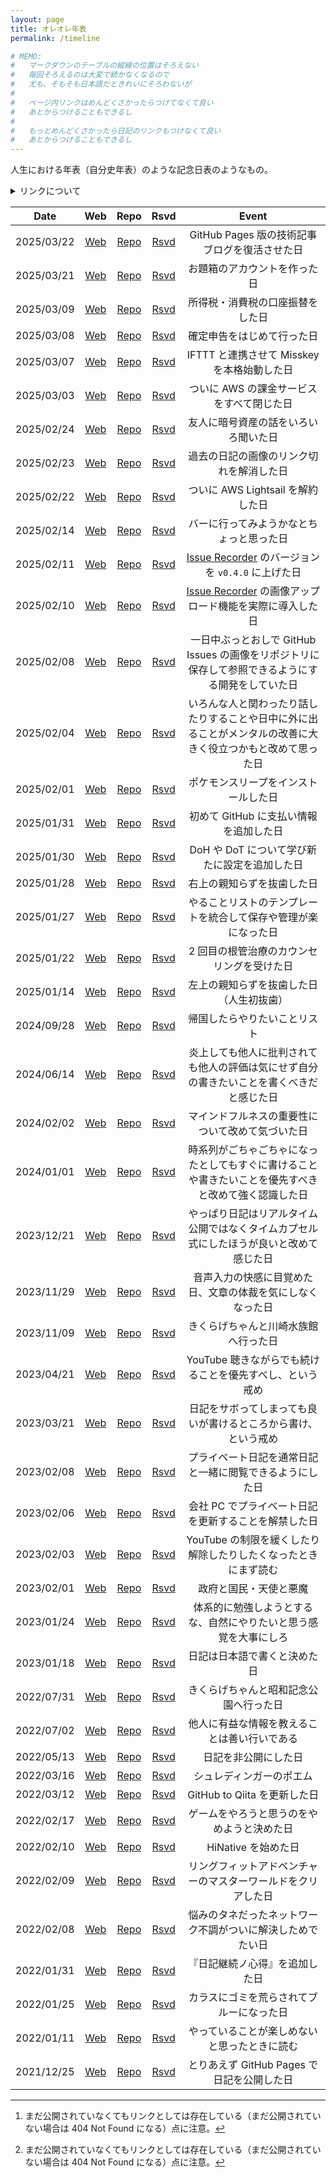 ```yaml
---
layout: page
title: オレオレ年表
permalink: /timeline

# MEMO:
#   マークダウンのテーブルの縦線の位置はそろえない
#   毎回そろえるのは大変で続かなくなるので
#   尤も、そもそも日本語だときれいにそろわないが
#
#   ページ内リンクはめんどくさかったらつけてなくて良い
#   あとからつけることもできるし
#
#   もっとめんどくさかったら日記のリンクもつけなくて良い
#   あとからつけることもできるし
---
```


人生における年表（自分史年表）のような記念日表のようなもの。

<details>
<summary>リンクについて</summary>

| 分類 | 説明 |
| :---: | --- |
| Web | ウェブ版（[Noraworld Diary](https://noraworld.github.io/diary/)）でアクセス可能なリンク[^404-not-found] |
| Repo | リポジトリ版（[noraworld/diary](https://github.com/noraworld/diary)）でアクセス可能なリンク[^404-not-found] |
| Rsvd | まだ公開されていない日記のリンク（筆者専用） |

[^404-not-found]: まだ公開されていなくてもリンクとしては存在している（まだ公開されていない場合は 404 Not Found になる）点に注意。
</details>

| Date | Web | Repo | Rsvd | Event |
| :---: | :---: | :---: | :---: | :---: |
| 2025/03/22 | [Web](https://noraworld.github.io/diary/2025/03/22) | [Repo](https://github.com/noraworld/diary/blob/main/_posts/2025/02/2025-03-22-.md) | [Rsvd](https://github.com/noraworld/reserved-diary/blob/main/_posts/2025/02/2025-03-22-.md) | GitHub Pages 版の技術記事ブログを復活させた日 |
| 2025/03/21 | [Web](https://noraworld.github.io/diary/2025/03/21) | [Repo](https://github.com/noraworld/diary/blob/main/_posts/2025/02/2025-03-21-.md) | [Rsvd](https://github.com/noraworld/reserved-diary/blob/main/_posts/2025/02/2025-03-21-.md) | お題箱のアカウントを作った日 |
| 2025/03/09 | [Web](https://noraworld.github.io/diary/2025/03/09) | [Repo](https://github.com/noraworld/diary/blob/main/_posts/2025/02/2025-03-09-.md) | [Rsvd](https://github.com/noraworld/reserved-diary/blob/main/_posts/2025/02/2025-03-09-.md) | 所得税・消費税の口座振替をした日 |
| 2025/03/08 | [Web](https://noraworld.github.io/diary/2025/03/08) | [Repo](https://github.com/noraworld/diary/blob/main/_posts/2025/02/2025-03-08-.md) | [Rsvd](https://github.com/noraworld/reserved-diary/blob/main/_posts/2025/02/2025-03-08-.md) | 確定申告をはじめて行った日 |
| 2025/03/07 | [Web](https://noraworld.github.io/diary/2025/03/07) | [Repo](https://github.com/noraworld/diary/blob/main/_posts/2025/02/2025-03-07-.md) | [Rsvd](https://github.com/noraworld/reserved-diary/blob/main/_posts/2025/02/2025-03-07-.md) | IFTTT と連携させて Misskey を本格始動した日 |
| 2025/03/03 | [Web](https://noraworld.github.io/diary/2025/03/03) | [Repo](https://github.com/noraworld/diary/blob/main/_posts/2025/02/2025-03-03-.md) | [Rsvd](https://github.com/noraworld/reserved-diary/blob/main/_posts/2025/02/2025-03-03-.md) | ついに AWS の課金サービスをすべて閉じた日 |
| 2025/02/24 | [Web](https://noraworld.github.io/diary/2025/02/24) | [Repo](https://github.com/noraworld/diary/blob/main/_posts/2025/02/2025-02-24-.md) | [Rsvd](https://github.com/noraworld/reserved-diary/blob/main/_posts/2025/02/2025-02-24-.md) | 友人に暗号資産の話をいろいろ聞いた日 |
| 2025/02/23 | [Web](https://noraworld.github.io/diary/2025/02/23) | [Repo](https://github.com/noraworld/diary/blob/main/_posts/2025/02/2025-02-23-.md) | [Rsvd](https://github.com/noraworld/reserved-diary/blob/main/_posts/2025/02/2025-02-23-.md) | 過去の日記の画像のリンク切れを解消した日 |
| 2025/02/22 | [Web](https://noraworld.github.io/diary/2025/02/22) | [Repo](https://github.com/noraworld/diary/blob/main/_posts/2025/02/2025-02-22-.md) | [Rsvd](https://github.com/noraworld/reserved-diary/blob/main/_posts/2025/02/2025-02-22-.md) | ついに AWS Lightsail を解約した日 |
| 2025/02/14 | [Web](https://noraworld.github.io/diary/2025/02/14) | [Repo](https://github.com/noraworld/diary/blob/main/_posts/2025/02/2025-02-14-.md) | [Rsvd](https://github.com/noraworld/reserved-diary/blob/main/_posts/2025/02/2025-02-14-.md) | バーに行ってみようかなとちょっと思った日 |
| 2025/02/11 | [Web](https://noraworld.github.io/diary/2025/02/11) | [Repo](https://github.com/noraworld/diary/blob/main/_posts/2025/02/2025-02-11-.md) | [Rsvd](https://github.com/noraworld/reserved-diary/blob/main/_posts/2025/02/2025-02-11-.md) | [Issue Recorder](https://github.com/noraworld/issue-recorder) のバージョンを `v0.4.0` に上げた日 |
| 2025/02/10 | [Web](https://noraworld.github.io/diary/2025/02/10) | [Repo](https://github.com/noraworld/diary/blob/main/_posts/2025/02/2025-02-10-.md) | [Rsvd](https://github.com/noraworld/reserved-diary/blob/main/_posts/2025/02/2025-02-10-.md) | [Issue Recorder](https://github.com/noraworld/issue-recorder) の画像アップロード機能を実際に導入した日 |
| 2025/02/08 | [Web](https://noraworld.github.io/diary/2025/02/08) | [Repo](https://github.com/noraworld/diary/blob/main/_posts/2025/02/2025-02-08-.md) | [Rsvd](https://github.com/noraworld/reserved-diary/blob/main/_posts/2025/02/2025-02-08-.md) | 一日中ぶっとおしで GitHub Issues の画像をリポジトリに保存して参照できるようにする開発をしていた日 |
| 2025/02/04 | [Web](https://noraworld.github.io/diary/2025/02/04) | [Repo](https://github.com/noraworld/diary/blob/main/_posts/2025/02/2025-02-04-.md) | [Rsvd](https://github.com/noraworld/reserved-diary/blob/main/_posts/2025/02/2025-02-04-.md) | いろんな人と関わったり話したりすることや日中に外に出ることがメンタルの改善に大きく役立つかもと改めて思った日 |
| 2025/02/01 | [Web](https://noraworld.github.io/diary/2025/02/01) | [Repo](https://github.com/noraworld/diary/blob/main/_posts/2025/02/2025-02-01-.md) | [Rsvd](https://github.com/noraworld/reserved-diary/blob/main/_posts/2025/02/2025-02-01-.md) | ポケモンスリープをインストールした日 |
| 2025/01/31 | [Web](https://noraworld.github.io/diary/2025/01/31) | [Repo](https://github.com/noraworld/diary/blob/main/_posts/2025/01/2025-01-31-.md) | [Rsvd](https://github.com/noraworld/reserved-diary/blob/main/_posts/2025/01/2025-01-31-.md) | 初めて GitHub に支払い情報を追加した日 |
| 2025/01/30 | [Web](https://noraworld.github.io/diary/2025/01/30) | [Repo](https://github.com/noraworld/diary/blob/main/_posts/2025/01/2025-01-30-.md) | [Rsvd](https://github.com/noraworld/reserved-diary/blob/main/_posts/2025/01/2025-01-30-.md) | DoH や DoT について学び新たに設定を追加した日 |
| 2025/01/28 | [Web](https://noraworld.github.io/diary/2025/01/28) | [Repo](https://github.com/noraworld/diary/blob/main/_posts/2025/01/2025-01-28-.md) | [Rsvd](https://github.com/noraworld/reserved-diary/blob/main/_posts/2025/01/2025-01-28-.md) | 右上の親知らずを抜歯した日 |
| 2025/01/27 | [Web](https://noraworld.github.io/diary/2025/01/27) | [Repo](https://github.com/noraworld/diary/blob/main/_posts/2025/01/2025-01-27-.md) | [Rsvd](https://github.com/noraworld/reserved-diary/blob/main/_posts/2025/01/2025-01-27-.md) | やることリストのテンプレートを統合して保存や管理が楽になった日 |
| 2025/01/22 | [Web](https://noraworld.github.io/diary/2025/01/22) | [Repo](https://github.com/noraworld/diary/blob/main/_posts/2025/01/2025-01-22-.md) | [Rsvd](https://github.com/noraworld/reserved-diary/blob/main/_posts/2025/01/2025-01-22-.md) | 2 回目の根管治療のカウンセリングを受けた日 |
| 2025/01/14 | [Web](https://noraworld.github.io/diary/2025/01/14) | [Repo](https://github.com/noraworld/diary/blob/main/_posts/2025/01/2025-01-14-.md) | [Rsvd](https://github.com/noraworld/reserved-diary/blob/main/_posts/2025/01/2025-01-14-.md) | 左上の親知らずを抜歯した日（人生初抜歯） |
| 2024/09/28 | [Web](https://noraworld.github.io/diary/2024/09/28) | [Repo](https://github.com/noraworld/diary/blob/main/_posts/2024/09/2024-09-28-.md) | [Rsvd](https://github.com/noraworld/reserved-diary/blob/main/_posts/2024/09/2024-09-28-.md) | 帰国したらやりたいことリスト |
| 2024/06/14 | [Web](https://noraworld.github.io/diary/2024/06/14) | [Repo](https://github.com/noraworld/diary/blob/main/_posts/2024/06/2024-06-14-.md) | [Rsvd](https://github.com/noraworld/reserved-diary/blob/main/_posts/2024/06/2024-06-14-.md) | 炎上しても他人に批判されても他人の評価は気にせず自分の書きたいことを書くべきだと感じた日 |
| 2024/02/02 | [Web](https://noraworld.github.io/diary/2024/02/02) | [Repo](https://github.com/noraworld/diary/blob/main/_posts/2024/02/2024-02-02-.md) | [Rsvd](https://github.com/noraworld/reserved-diary/blob/main/_posts/2024/02/2024-02-02-.md) | マインドフルネスの重要性について改めて気づいた日 |
| 2024/01/01 | [Web](https://noraworld.github.io/diary/2024/01/01) | [Repo](https://github.com/noraworld/diary/blob/main/_posts/2024/01/2024-01-01-.md) | [Rsvd](https://github.com/noraworld/reserved-diary/blob/main/_posts/2024/01/2024-01-01-.md) | 時系列がごちゃごちゃになったとしてもすぐに書けることや書きたいことを優先すべきと改めて強く認識した日 |
| 2023/12/21 | [Web](https://noraworld.github.io/diary/2023/12/21) | [Repo](https://github.com/noraworld/diary/blob/main/_posts/2023/12/2023-12-21-.md) | [Rsvd](https://github.com/noraworld/reserved-diary/blob/main/_posts/2023/12/2023-12-21-.md) | やっぱり日記はリアルタイム公開ではなくタイムカプセル式にしたほうが良いと改めて感じた日 |
| 2023/11/29 | [Web](https://noraworld.github.io/diary/2023/11/29) | [Repo](https://github.com/noraworld/diary/blob/main/_posts/2023/11/2023-11-29-.md) | [Rsvd](https://github.com/noraworld/reserved-diary/blob/main/_posts/2023/11/2023-11-29-.md) | 音声入力の快感に目覚めた日、文章の体裁を気にしなくなった日 |
| 2023/11/09 | [Web](https://noraworld.github.io/diary/2023/11/09) | [Repo](https://github.com/noraworld/diary/blob/main/_posts/2023/11/2023-11-09-.md) | [Rsvd](https://github.com/noraworld/reserved-diary/blob/main/_posts/2023/11/2023-11-09-.md) | きくらげちゃんと川崎水族館へ行った日 |
| 2023/04/21 | [Web](https://noraworld.github.io/diary/2023/04/21) | [Repo](https://github.com/noraworld/diary/blob/main/_posts/2023/04/2023-04-21-.md) | [Rsvd](https://github.com/noraworld/reserved-diary/blob/main/_posts/2023/04/2023-04-21-.md) | YouTube 聴きながらでも続けることを優先すべし、という戒め |
| 2023/03/21 | [Web](https://noraworld.github.io/diary/2023/03/21) | [Repo](https://github.com/noraworld/diary/blob/main/_posts/2023/03/2023-03-21-.md) | [Rsvd](https://github.com/noraworld/reserved-diary/blob/main/_posts/2023/03/2023-03-21-.md) | 日記をサボってしまっても良いが書けるところから書け、という戒め |
| 2023/02/08 | [Web](https://noraworld.github.io/diary/2023/02/08) | [Repo](https://github.com/noraworld/diary/blob/main/_posts/2023/02/2023-02-08-.md) | [Rsvd](https://github.com/noraworld/reserved-diary/blob/main/_posts/2023/02/2023-02-08-.md) | プライベート日記を通常日記と一緒に閲覧できるようにした日 |
| 2023/02/06 | [Web](https://noraworld.github.io/diary/2023/02/06) | [Repo](https://github.com/noraworld/diary/blob/main/_posts/2023/02/2023-02-06-.md) | [Rsvd](https://github.com/noraworld/reserved-diary/blob/main/_posts/2023/02/2023-02-06-.md) | 会社 PC でプライベート日記を更新することを解禁した日 |
| 2023/02/03 | [Web](https://noraworld.github.io/diary/2023/02/03) | [Repo](https://github.com/noraworld/diary/blob/main/_posts/2023/02/2023-02-03-.md) | [Rsvd](https://github.com/noraworld/reserved-diary/blob/main/_posts/2023/02/2023-02-03-.md) | YouTube の制限を緩くしたり解除したりしたくなったときにまず読む |
| 2023/02/01 | [Web](https://noraworld.github.io/diary/2023/02/01) | [Repo](https://github.com/noraworld/diary/blob/main/_posts/2023/02/2023-02-01-.md) | [Rsvd](https://github.com/noraworld/reserved-diary/blob/main/_posts/2023/02/2023-02-01-.md) | 政府と国民・天使と悪魔 |
| 2023/01/24 | [Web](https://noraworld.github.io/diary/2023/01/24) | [Repo](https://github.com/noraworld/diary/blob/main/_posts/2023/01/2023-01-24-.md) | [Rsvd](https://github.com/noraworld/reserved-diary/blob/main/_posts/2023/01/2023-01-24-.md) | 体系的に勉強しようとするな、自然にやりたいと思う感覚を大事にしろ |
| 2023/01/18 | [Web](https://noraworld.github.io/diary/2023/01/18) | [Repo](https://github.com/noraworld/diary/blob/main/_posts/2023/01/2023-01-18-.md) | [Rsvd](https://github.com/noraworld/reserved-diary/blob/main/_posts/2023/01/2023-01-18-.md) | 日記は日本語で書くと決めた日 |
| 2022/07/31 | [Web](https://noraworld.github.io/diary/2022/07/31) | [Repo](https://github.com/noraworld/diary/blob/main/_posts/2022/07/2022-07-31-.md) | [Rsvd](https://github.com/noraworld/reserved-diary/blob/main/_posts/2022/07/2022-07-31-.md) | きくらげちゃんと昭和記念公園へ行った日 |
| 2022/07/02 | [Web](https://noraworld.github.io/diary/2022/07/02) | [Repo](https://github.com/noraworld/diary/blob/main/_posts/2022/07/2022-07-02-.md) | [Rsvd](https://github.com/noraworld/reserved-diary/blob/main/_posts/2022/07/2022-07-02-.md) | 他人に有益な情報を教えることは善い行いである |
| 2022/05/13 | [Web](https://noraworld.github.io/diary/2022/05/13) | [Repo](https://github.com/noraworld/diary/blob/main/_posts/2022/05/2022-05-13-.md) | [Rsvd](https://github.com/noraworld/reserved-diary/blob/main/_posts/2022/05/2022-05-13-.md) | 日記を非公開にした日 |
| 2022/03/16 | [Web](https://noraworld.github.io/diary/2022/03/16) | [Repo](https://github.com/noraworld/diary/blob/main/_posts/2022/03/2022-03-16-.md) | [Rsvd](https://github.com/noraworld/reserved-diary/blob/main/_posts/2022/03/2022-03-16-.md) | シュレディンガーのポエム |
| 2022/03/12 | [Web](https://noraworld.github.io/diary/2022/03/12) | [Repo](https://github.com/noraworld/diary/blob/main/_posts/2022/03/2022-03-12-.md) | [Rsvd](https://github.com/noraworld/reserved-diary/blob/main/_posts/2022/03/2022-03-12-.md) | GitHub to Qiita を更新した日 |
| 2022/02/17 | [Web](https://noraworld.github.io/diary/2022/02/17) | [Repo](https://github.com/noraworld/diary/blob/main/_posts/2022/02/2022-02-17-.md) | [Rsvd](https://github.com/noraworld/reserved-diary/blob/main/_posts/2022/02/2022-02-17-.md) | ゲームをやろうと思うのをやめようと決めた日 |
| 2022/02/10 | [Web](https://noraworld.github.io/diary/2022/02/10) | [Repo](https://github.com/noraworld/diary/blob/main/_posts/2022/02/2022-02-10-.md) | [Rsvd](https://github.com/noraworld/reserved-diary/blob/main/_posts/2022/02/2022-02-10-.md) | HiNative を始めた日 |
| 2022/02/09 | [Web](https://noraworld.github.io/diary/2022/02/09) | [Repo](https://github.com/noraworld/diary/blob/main/_posts/2022/02/2022-02-09-.md) | [Rsvd](https://github.com/noraworld/reserved-diary/blob/main/_posts/2022/02/2022-02-09-.md) | リングフィットアドベンチャーのマスターワールドをクリアした日 |
| 2022/02/08 | [Web](https://noraworld.github.io/diary/2022/02/08) | [Repo](https://github.com/noraworld/diary/blob/main/_posts/2022/02/2022-02-08-.md) | [Rsvd](https://github.com/noraworld/reserved-diary/blob/main/_posts/2022/02/2022-02-08-.md) | 悩みのタネだったネットワーク不調がついに解決しためでたい日 |
| 2022/01/31 | [Web](https://noraworld.github.io/diary/2022/01/31) | [Repo](https://github.com/noraworld/diary/blob/main/_posts/2022/01/2022-01-31-.md) | [Rsvd](https://github.com/noraworld/reserved-diary/blob/main/_posts/2022/01/2022-01-31-.md) | 『日記継続ノ心得』を追加した日 |
| 2022/01/25 | [Web](https://noraworld.github.io/diary/2022/01/25) | [Repo](https://github.com/noraworld/diary/blob/main/_posts/2022/01/2022-01-25-.md) | [Rsvd](https://github.com/noraworld/reserved-diary/blob/main/_posts/2022/01/2022-01-25-.md) | カラスにゴミを荒らされてブルーになった日 |
| 2022/01/11 | [Web](https://noraworld.github.io/diary/2022/01/11) | [Repo](https://github.com/noraworld/diary/blob/main/_posts/2022/01/2022-01-11-.md) | [Rsvd](https://github.com/noraworld/reserved-diary/blob/main/_posts/2022/01/2022-01-11-.md) | やっていることが楽しめないと思ったときに読む |
| 2021/12/25 | [Web](https://noraworld.github.io/diary/2021/12/25) | [Repo](https://github.com/noraworld/diary/blob/main/_posts/2021/12/2021-12-25-.md) | [Rsvd](https://github.com/noraworld/reserved-diary/blob/main/_posts/2021/12/2021-12-25-.md) | とりあえず GitHub Pages で日記を公開した日 |
